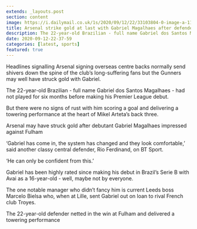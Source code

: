```yaml
---
extends: _layouts.post
section: content
image: https://i.dailymail.co.uk/1s/2020/09/12/22/33103804-0-image-a-11_1599946208762.jpg 
title: Arsenal strike gold at last with Gabriel Magalhaes after defender impressed against Fulham 
description: The 22-year-old Brazilian - full name Gabriel dos Santos Magalhaes - had not played for six months before making his Premier League debut. But there were no signs of rust with him scoring a goal. 
date: 2020-09-12-22-37-59 
categories: [latest, sports] 
featured: true 
--- 
```

Headlines signalling Arsenal signing overseas centre backs normally send shivers down the spine of the club’s long-suffering fans but the Gunners may well have struck gold with Gabriel.

The 22-year-old Brazilian - full name Gabriel dos Santos Magalhaes - had not played for six months before making his Premier League debut.

But there were no signs of rust with him scoring a goal and delivering a towering performance at the heart of Mikel Arteta’s back three.

Arsenal may have struck gold after debutant Gabriel Magalhaes impressed against Fulham



‘Gabriel has come in, the system has changed and they look comfortable,’ said another classy central defender, Rio Ferdinand, on BT Sport. 

‘He can only be confident from this.’

Gabriel has been highly rated since making his debut in Brazil’s Serie B with Avai as a 16-year-old - well, maybe not by everyone.

The one notable manager who didn’t fancy him is current Leeds boss Marcelo Bielsa who, when at Lille, sent Gabriel out on loan to rival French club Troyes.

The 22-year-old defender netted in the win at Fulham and delivered a towering performance

